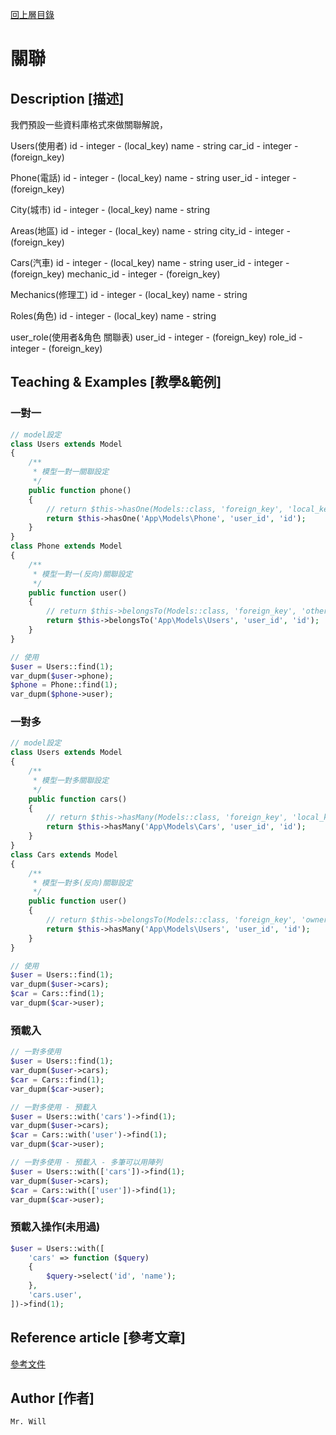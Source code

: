 [回上層目錄](../README.md)

# 關聯

## **Description [描述]**
我們預設一些資料庫格式來做關聯解說，

Users(使用者)
    id          - integer   - (local_key)
    name        - string
    car_id      - integer   - (foreign_key)

Phone(電話)
    id          - integer   - (local_key)
    name        - string
    user_id     - integer   - (foreign_key)

City(城市)
    id          - integer   - (local_key)
    name        - string

Areas(地區)
    id          - integer   - (local_key)
    name        - string
    city_id     - integer   - (foreign_key)

Cars(汽車)
    id          - integer   - (local_key)
    name        - string
    user_id     - integer   - (foreign_key)
    mechanic_id - integer   - (foreign_key)

Mechanics(修理工)
    id          - integer   - (local_key)
    name        - string

Roles(角色)
    id          - integer   - (local_key)
    name        - string

user_role(使用者&角色 關聯表)
    user_id     - integer   - (foreign_key)
    role_id     - integer   - (foreign_key)

## **Teaching & Examples [教學&範例]**
### 一對一
```php
// model設定
class Users extends Model
{
    /**
     * 模型一對一關聯設定
     */
    public function phone()
    {
        // return $this->hasOne(Models::class, 'foreign_key', 'local_key');
        return $this->hasOne('App\Models\Phone', 'user_id', 'id');
    }
}
class Phone extends Model
{
    /**
     * 模型一對一(反向)關聯設定
     */
    public function user()
    {
        // return $this->belongsTo(Models::class, 'foreign_key', 'other_key');
        return $this->belongsTo('App\Models\Users', 'user_id', 'id');
    }
}

// 使用
$user = Users::find(1);
var_dupm($user->phone);
$phone = Phone::find(1);
var_dupm($phone->user);
```

### 一對多
```php
// model設定
class Users extends Model
{
    /**
     * 模型一對多關聯設定
     */
    public function cars()
    {
        // return $this->hasMany(Models::class, 'foreign_key', 'local_key');
        return $this->hasMany('App\Models\Cars', 'user_id', 'id');
    }
}
class Cars extends Model
{
    /**
     * 模型一對多(反向)關聯設定
     */
    public function user()
    {
        // return $this->belongsTo(Models::class, 'foreign_key', 'owner_key');
        return $this->hasMany('App\Models\Users', 'user_id', 'id');
    }
}

// 使用
$user = Users::find(1);
var_dupm($user->cars);
$car = Cars::find(1);
var_dupm($car->user);
```

### 預載入
```php
// 一對多使用
$user = Users::find(1);
var_dupm($user->cars);
$car = Cars::find(1);
var_dupm($car->user);

// 一對多使用 - 預載入
$user = Users::with('cars')->find(1);
var_dupm($user->cars);
$car = Cars::with('user')->find(1);
var_dupm($car->user);

// 一對多使用 - 預載入 - 多筆可以用陣列
$user = Users::with(['cars'])->find(1);
var_dupm($user->cars);
$car = Cars::with(['user'])->find(1);
var_dupm($car->user);
```

### 預載入操作(未用過)
```php
$user = Users::with([
    'cars' => function ($query)
    {
        $query->select('id', 'name');
    },
    'cars.user',
])->find(1);
```

## **Reference article [參考文章]**
[參考文件](網址)

## **Author [作者]**
`Mr. Will`
